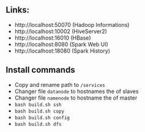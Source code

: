 ## Links:

- http://localhost:50070 (Hadoop Informations)
- http://localhost:10002 (HiveServer2)
- http://localhost:16010 (HBase)
- http://localhost:8080 (Spark Web UI)
- http://localhost:18080 (Spark History)

## Install commands

- Copy and rename path to ``/services``
- Changer file ``datanode`` to hostnames the of slaves
- Changer file ``namenode`` to hostname the of master
- ``bash build.sh ssh``
- ``bash build.sh copy``
- ``bash build.sh config``
- ``bash build.sh dfs``